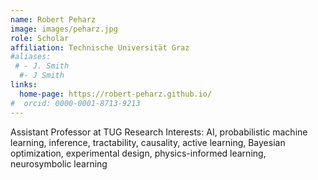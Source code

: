 ```yaml
---
name: Robert Peharz
image: images/peharz.jpg
role: Scholar
affiliation: Technische Universität Graz
#aliases:
 # - J. Smith
  #- J Smith
links:
  home-page: https://robert-peharz.github.io/
#  orcid: 0000-0001-8713-9213
---
```


Assistant Professor at TUG
Research Interests: AI, probabilistic machine learning, inference, tractability, causality, active learning, Bayesian optimization, experimental design, physics-informed learning, neurosymbolic learning 